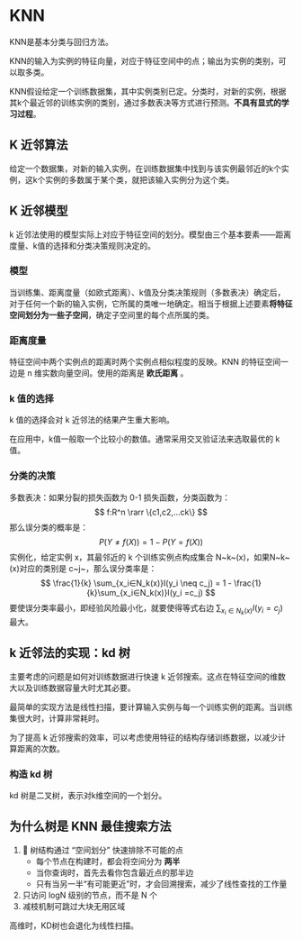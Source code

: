 # KNN

KNN是基本分类与回归方法。

KNN的输入为实例的特征向量，对应于特征空间中的点；输出为实例的类别，可以取多类。

KNN假设给定一个训练数据集，其中实例类别已定。分类时，对新的实例，根据其k个最近邻的训练实例的类别，通过多数表决等方式进行预测。**不具有显式的学习过程**。

## K 近邻算法

给定一个数据集，对新的输入实例，在训练数据集中找到与该实例最邻近的k个实例，这k个实例的多数属于某个类，就把该输入实例分为这个类。

## K 近邻模型

k 近邻法使用的模型实际上对应于特征空间的划分。模型由三个基本要素——距离度量、k值的选择和分类决策规则决定的。

### 模型

当训练集、距离度量（如欧式距离）、k值及分类决策规则（多数表决）确定后，对于任何一个新的输入实例，它所属的类唯一地确定。相当于根据上述要素**将特征空间划分为一些子空间**，确定子空间里的每个点所属的类。

### 距离度量

特征空间中两个实例点的距离时两个实例点相似程度的反映。KNN 的特征空间一边是 n 维实数向量空间。使用的距离是 **欧氏距离** 。

### k 值的选择

k 值的选择会对 k 近邻法的结果产生重大影响。

在应用中，k值一般取一个比较小的数值。通常采用交叉验证法来选取最优的 k 值。

### 分类的决策

多数表决：如果分裂的损失函数为 0-1 损失函数，分类函数为：
$$
f:R^n \rarr \{c1,c2,...ck\}
$$
那么误分类的概率是：
$$
P(Y\neq f(X))=1 - P(Y=f(X))
$$
实例化，给定实例 x，其最邻近的 k 个训练实例点构成集合 N~k~(x)，如果N~k~(x)对应的类别是 c~j~，那么误分类率是：
$$
\frac{1}{k} \sum_{x_i∈N_k(x)}I(y_i \neq c_j) = 1 - \frac{1}{k}\sum_{x_i∈N_k(x)}I(y_i =c_j)
$$
要使误分类率最小，即经验风险最小化，就要使得等式右边 $\sum_{x_i∈N_k(x)}I(y_i =c_j)$ 最大。

## k 近邻法的实现：kd 树

主要考虑的问题是如何对训练数据进行快速 k 近邻搜索。这点在特征空间的维数大以及训练数据容量大时尤其必要。

最简单的实现方法是线性扫描，要计算输入实例与每一个训练实例的距离。当训练集很大时，计算非常耗时。

为了提高 k 近邻搜索的效率，可以考虑使用特征的结构存储训练数据，以减少计算距离的次数。

### 构造 kd 树

kd 树是二叉树，表示对k维空间的一个划分。

## 为什么树是 KNN 最佳搜索方法

1. 🌲 树结构通过 “空间划分” 快速排除不可能的点
   - 每个节点在构建时，都会将空间分为 **两半**
   - 当你查询时，首先去看你包含最近点的那半边
   - 只有当另一半“有可能更近”时，才会回溯搜索，减少了线性查找的工作量
2. 只访问 logN 级别的节点，而不是 N 个
3. 减枝机制可跳过大块无用区域

高维时，KD树也会退化为线性扫描。
